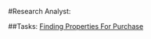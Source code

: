 #Research Analyst:

##Tasks:
[Finding Properties For Purchase](../../finding-properties-for-purhase)

